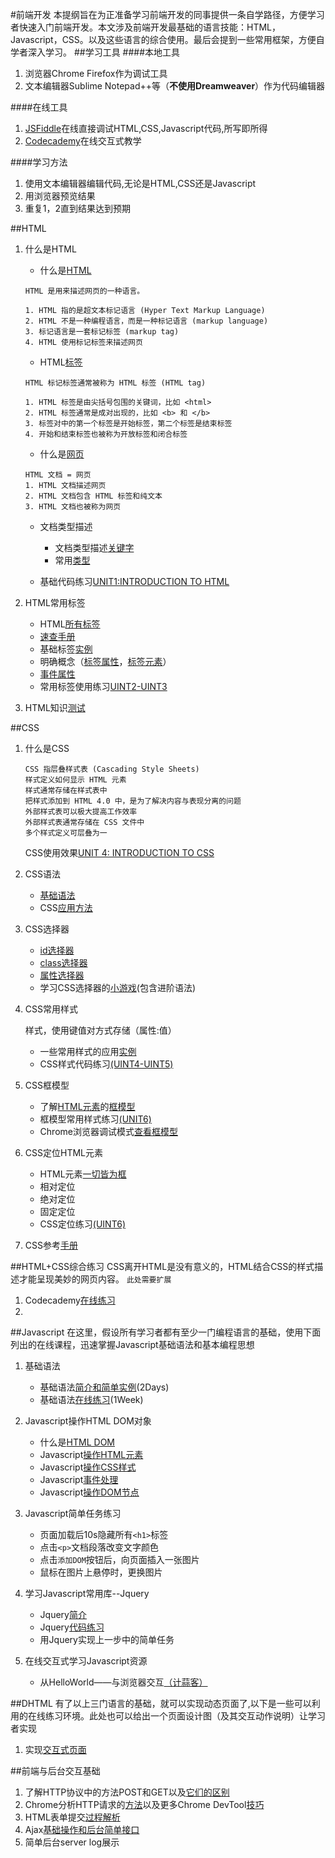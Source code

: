 #前端开发
本提纲旨在为正准备学习前端开发的同事提供一条自学路径，方便学习者快速入门前端开发。本文涉及前端开发最基础的语言技能：HTML，Javascript，CSS。以及这些语言的综合使用。最后会提到一些常用框架，方便自学者深入学习。
##学习工具
####本地工具
1. 浏览器Chrome Firefox作为调试工具
2. 文本编辑器Sublime Notepad++等（**不使用Dreamweaver**）作为代码编辑器

####在线工具
1. [JSFiddle](http://jsfiddle.net/)在线直接调试HTML,CSS,Javascript代码,所写即所得
2. [Codecademy](https://www.codecademy.com/)在线交互式教学

####学习方法
1. 使用文本编辑器编辑代码,无论是HTML,CSS还是Javascript
2. 用浏览器预览结果
3. 重复1，2直到结果达到预期

##HTML
1. 什么是HTML
	* 什么是[HTML](http://www.w3school.com.cn/html/html_intro.asp)
	
	```
	HTML 是用来描述网页的一种语言。  
	
	1. HTML 指的是超文本标记语言 (Hyper Text Markup Language)
	2. HTML 不是一种编程语言，而是一种标记语言 (markup language)
	3. 标记语言是一套标记标签 (markup tag)
	4. HTML 使用标记标签来描述网页
	```
	
	* HTML[标签](http://www.w3school.com.cn/html/html_intro.asp)
	
	```
	HTML 标记标签通常被称为 HTML 标签 (HTML tag)
	
	1. HTML 标签是由尖括号包围的关键词，比如 <html>
	2. HTML 标签通常是成对出现的，比如 <b> 和 </b>
	3. 标签对中的第一个标签是开始标签，第二个标签是结束标签
	4. 开始和结束标签也被称为开放标签和闭合标签
	```
	
	* 什么是[网页](http://www.w3school.com.cn/html/html_intro.asp)
	
	```
	HTML 文档 = 网页
	1. HTML 文档描述网页
	2. HTML 文档包含 HTML 标签和纯文本
	3. HTML 文档也被称为网页
	```
	
	* 文档类型描述
		* 文档类型描述[关键字](http://www.w3school.com.cn/html/html_doctype.asp)
		* 常用[类型](http://www.w3school.com.cn/tags/tag_doctype.asp)
	
	* 基础代码练习[UNIT1:INTRODUCTION TO HTML](https://www.codecademy.com/learn/web)


2. HTML常用标签
	
	* HTML[所有标签](http://www.w3school.com.cn/tags/index.asp)
	* [速查手册](http://www.w3school.com.cn/html/html_quick.asp)
	* 基础标签[实例](http://www.w3school.com.cn/example/html_examples.asp)
	* 明确概念（[标签属性](http://www.w3school.com.cn/html/html_attributes.asp)，[标签元素](http://www.w3school.com.cn/html/html_elements.asp)）
	* [事件属性](http://www.w3school.com.cn/tags/html_ref_eventattributes.asp)
	* 常用标签使用练习[UINT2-UINT3](https://www.codecademy.com/learn/web)

3. HTML知识[测试](http://www.w3school.com.cn/quiz/quiz.asp?quiz=html)

##CSS
1. 什么是CSS

	```
	CSS 指层叠样式表 (Cascading Style Sheets)
	样式定义如何显示 HTML 元素
	样式通常存储在样式表中
	把样式添加到 HTML 4.0 中，是为了解决内容与表现分离的问题
	外部样式表可以极大提高工作效率
	外部样式表通常存储在 CSS 文件中
	多个样式定义可层叠为一
	```
	CSS使用效果[UNIT 4: INTRODUCTION TO CSS](https://www.codecademy.com/learn/web)
2. CSS语法
	* [基础语法](http://www.w3school.com.cn/css/css_syntax.asp)
	* CSS[应用方法](http://www.w3school.com.cn/css/css_howto.asp)

3. CSS选择器

	* [id选择器](http://www.w3school.com.cn/css/css_syntax_id_selector.asp)
	* [class选择器](http://www.w3school.com.cn/css/css_syntax_id_selector.asp)
	* [属性选择器](http://www.w3school.com.cn/css/css_syntax_id_selector.asp)
	* 学习CSS选择器的[小游戏](http://flukeout.github.io/)(包含进阶语法)

4. CSS常用样式

	样式，使用键值对方式存储（属性:值）
	* 一些常用样式的应用[实例](http://www.w3school.com.cn/example/csse_examples.asp)
	* CSS样式代码练习[(UINT4-UINT5)](https://www.codecademy.com/learn/web)

5. CSS框模型
	
	* 了解[HTML元素](http://www.w3school.com.cn/html/html_elements.asp)的[框模型](http://www.w3school.com.cn/css/css_boxmodel.asp)
	* 框模型常用样式练习[(UNIT6)](https://www.codecademy.com/learn/web)
	* Chrome浏览器调试模式[查看框模型](http://immmmm.com/chrome-review-elements-learning-tool-for-div-css.html)
	
6. CSS定位HTML元素
	* HTML元素[一切皆为框](http://www.w3school.com.cn/css/css_positioning.asp)
	* 相对定位
	* 绝对定位
	* 固定定位
	* CSS定位练习[(UINT6)](https://www.codecademy.com/learn/web)
	
7. CSS参考[手册](http://www.w3school.com.cn/cssref/index.asp)

##HTML+CSS综合练习
CSS离开HTML是没有意义的，HTML结合CSS的样式描述才能呈现美妙的网页内容。
`此处需要扩展`  

1. Codecademy[在线练习](https://www.codecademy.com/en/skills/make-a-website)
2. 

##Javascript
在这里，假设所有学习者都有至少一门编程语言的基础，使用下面列出的在线课程，迅速掌握Javascript基础语法和基本编程思想

1. 基础语法

	* 基础语法[简介和简单实例](http://www.w3school.com.cn/js/index.asp)(2Days)
	* 基础语法[在线练习](https://www.codecademy.com/learn/javascript)(1Week)  
	
2. Javascript操作HTML DOM对象
	* 什么是[HTML DOM](http://www.w3school.com.cn/js/js_htmldom.asp)
	* Javascript[操作HTML元素](http://www.w3school.com.cn/js/js_htmldom_html.asp)
	* Javascript[操作CSS样式](http://www.w3school.com.cn/js/js_htmldom_css.asp)
	* Javascript[事件处理](http://www.w3school.com.cn/js/js_htmldom_events.asp)
	* Javascript[操作DOM节点](http://www.w3school.com.cn/js/js_htmldom_elements.asp)  

3. Javascript简单任务练习

	* 页面加载后10s隐藏所有`<h1>`标签
	* 点击`<p>`文档段落改变文字颜色
	* 点击`添加DOM`按钮后，向页面插入一张图片
	* 鼠标在图片上悬停时，更换图片

4. 学习Javascript常用库--Jquery
	* Jquery[简介](http://www.w3school.com.cn/jquery/index.asp)
	* Jquery[代码练习](https://www.codecademy.com/learn/jquery)
	* 用Jquery实现上一步中的简单任务

5. 在线交互式学习Javascript资源

	* 从HelloWorld——与浏览器交互[（计蒜客）](http://www.jisuanke.com/course/6)

##DHTML
有了以上三门语言的基础，就可以实现动态页面了,以下是一些可以利用的在线练习环境。此处也可以给出一个页面设计图（及其交互动作说明）让学习者实现
	
1. 实现[交互式页面](https://www.codecademy.com/en/skills/make-an-interactive-website)


##前端与后台交互基础
1. 了解HTTP协议中的方法POST和GET以及[它们的区别](http://www.w3school.com.cn/tags/html_ref_httpmethods.asp)
2. Chrome分析HTTP请求的[方法](http://www.51testing.com/html/22/100922-832779.html)以及更多Chrome DevTool[技巧](http://tutorialzine.com/2015/03/15-must-know-chrome-devtools-tips-tricks/)
3. HTML表单提交[过程解析](http://harttle.com/2015/08/03/form-submit.html)
4. Ajax[基础操作和后台简单接口](http://www.cnblogs.com/fish-li/archive/2011/07/17/2108884.html)
5. 简单后台server log展示